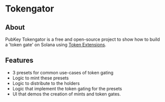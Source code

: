 # Tokengator

## About

PubKey Tokengator is a free and open-source project to show how to build a 'token gate' on Solana using [Token Extensions](https://solana.com/solutions/token-extensions).

## Features

- 3 presets for common use-cases of token gating
- Logic to mint these presets
- Logic to distribute to the holders
- Logic that implement the token gating for the presets
- UI that demos the creation of mints and token gates.
